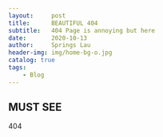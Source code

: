 ```yaml
---
layout:     post
title:      BEAUTIFUL 404
subtitle:   404 Page is annoying but here
date:       2020-10-13
author:     Springs Lau
header-img: img/home-bg-o.jpg
catalog: true
tags:
    - Blog
---
```


## MUST SEE

404
